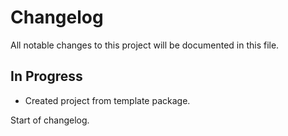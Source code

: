 # Changelog

All notable changes to this project will be documented in this file.

## In Progress

* Created project from template package.

Start of changelog.
